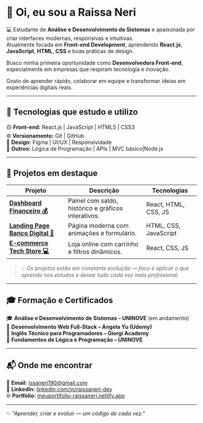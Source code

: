 # 👋 Oi, eu sou a Raissa Neri

💻 Estudante de **Análise e Desenvolvimento de Sistemas** e apaixonada por criar interfaces modernas, responsivas e intuitivas.  
Atualmente focada em **Front-end Development**, aprendendo **React.js**, **JavaScript**, **HTML**, **CSS** e boas práticas de design.  

Busco minha primeira oportunidade como **Desenvolvedora Front-end**, especialmente em empresas que respiram tecnologia e inovação.

Gosto de aprender rápido, colaborar em equipe e transformar ideias em experiências digitais reais.

---

## 🚀 Tecnologias que estudo e utilizo

🟡 **Front-end:** React.js | JavaScript | HTML5 | CSS3  
⚙️ **Versionamento:** Git | GitHub  
🎨 **Design:** Figma | UI/UX | Responsividade  
🧠 **Outros:** Lógica de Programação | APIs | MVC básico|Node.js

---

## 📁 Projetos em destaque

| Projeto | Descrição | Tecnologias |
|----------|------------|--------------|
| [**Dashboard Financeiro 💰**](#) | Painel com saldo, histórico e gráficos interativos. | React, HTML, CSS, JS |
| [**Landing Page Banco Digital 🏦**](#) | Página moderna com animações e formulário. | HTML, CSS, JavaScript |
| [**E-commerce Tech Store 💻**](#) | Loja online com carrinho e filtros dinâmicos. | React, CSS, JS |

> 💡 *Os projetos estão em constante evolução — foco é aplicar o que aprendo nos estudos e deixar tudo cada vez mais profissional.*

---

## 🎓 Formação e Certificados

🎓 **Análise e Desenvolvimento de Sistemas – UNINOVE** (em andamento)  
🧾 **Desenvolvimento Web Full-Stack – Angela Yu (Udemy)**  
🧾 **Inglês Técnico para Programadores – Giorgi Academy**  
🧾 **Fundamentos de Lógica e Programação – UNINOVE**

---

## 📬 Onde me encontrar

📧 **Email:** [issaneri190@gmail.com](mailto:issaneri190@gmail.com)  
💼 **LinkedIn:** [linkedin.com/in/raissaneri-dev](https://www.linkedin.com/in/raissaneri-dev)  
🌐 **Portfólio:** [meuportifolio-raissaneri.netlify.app](https://meuportifolio-raissaneri.netlify.app)

---

✨ *"Aprender, criar e evoluir — um código de cada vez."*  
